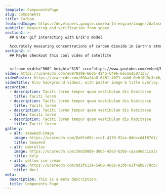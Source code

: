 ```yaml
---
template: ComponentsPage
slug: components
title: Carbon.
featuredImage: https://developers.google.com/earth-engine/images/datasets/gifs/nighttimelights_big2.gif
subtitle: Measuring and verification from space.
section1: >-
  ## Enter gif interacting with Erik's model

  Accurately measuring concentrations of carbon dioxide in Earth's atmosphere and oceans has been a challenge for generations. New satellite techology, combined with cutting-edge cloud computing techniques, allows ORCA to predict carbon sequestration over time.
section2: >-
  ## Maybe checkout this cool video of satellite


  <iframe width="560" height="315" src="https://www.youtube.com/embed/MI2Z5Al1f_g" title="YouTube video player" frameborder="0" allow="accelerometer; autoplay; clipboard-write; encrypted-media; gyroscope; picture-in-picture" allowfullscreen></iframe>
video: https://ucarecdn.com/e6979298-66d6-4245-b496-6e5a5d507135/
videoPoster: https://ucarecdn.com/69ba14a8-6481-4671-abb6-0e6f0d9c3e46/
videoTitle: Also background videos, with poster image & title overlay.
accordion:
  - description: Taciti lorem tempor quam vestibulum dis habitasse
    title: Taciti lorem
  - description: Taciti lorem tempor quam vestibulum dis habitasse
    title: Taciti lorem
  - description: Taciti lorem tempor quam vestibulum dis habitasse
    title: Taciti lorem
  - description: Taciti lorem tempor quam vestibulum dis habitasse
    title: Taciti lorem
gallery:
  - alt: seaweed-image
    image: https://ucarecdn.com/8a6fe69c-cccf-4170-92aa-8ddccd4f87d1/
    title: Seaweed
  - alt: umbrellas
    image: https://ucarecdn.com/390380d9-d085-4563-b30b-caaa86dc1ca3/
    title: Kelp
  - alt: yellow ice cream
    image: https://ucarecdn.com/9d2f613e-5e08-4682-91db-61f4ab877dcb/
    title: Nori
meta:
  description: This is a meta description.
  title: Components Page
---
```

